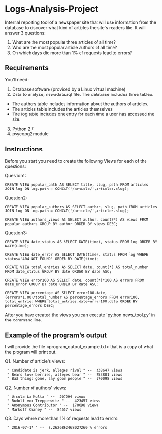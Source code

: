 # Logs-Analysis-Project
Internal reporting tool of a newspaper site that will use information from the database to discover what kind of articles the site's readers like.
It will answer 3 questions:
  1. What are the most popular three articles of all time?
  2. Who are the most popular article authors of all time?
  3. On which days did more than 1% of requests lead to errors?
## Requirements
You'll need:
1. Database software (provided by 
a Linux virtual machine)
2. Data to analyze, newsdata.sql file. The database includes three tables:
  - The authors table includes information about the authors of articles.
  - The articles table includes the articles themselves.
  - The log table includes one entry for each time a user has accessed the site.
3. Python 2.7
4. psycopg2 module
## Instructions
Before you start you need to create the following Views for each of the questions:
  
  Question1:
  
  	CREATE VIEW popular_path AS SELECT title, slug, path FROM articles JOIN log ON log.path = CONCAT('/article/',articles.slug);
  
  Question2:
  
    CREATE VIEW popular_authors AS SELECT author, slug, path FROM articles JOIN log ON log.path = CONCAT('/article/',articles.slug);
 	  
    CREATE VIEW authors_views AS SELECT author, count(*) AS views FROM popular_authors GROUP BY author ORDER BY views DESC;
  
  Question3:

  	CREATE VIEW date_status AS SELECT DATE(time), status FROM log ORDER BY DATE(time);
  
  	CREATE VIEW date_error AS SELECT DATE(time), status FROM log WHERE status='404 NOT FOUND' ORDER BY DATE(time);

  	CREATE VIEW total_entries AS SELECT date, count(*) AS total_number FROM date_status GROUP BY date ORDER BY date ASC;
  
  	CREATE VIEW error100 AS SELECT date, count(*)*100 AS errors FROM date_error GROUP BY date ORDER BY date ASC;
  
  	CREATE VIEW percentage AS SELECT error100.date, (errors*1.00)/total_number AS percentage_errors FROM error100, total_entries WHERE total_entries.date=error100.date ORDER BY percentage_errors DESC;
  
 After you have created the views you can execute 'python news_tool.py' in the command line.
 
## Example of the program's output

I will provide the file <program_output_example.txt> that is a copy of what the program will print out.

Q1. Number of article's views:

     " Candidate is jerk, alleges rival " --  338647 views
     " Bears love berries, alleges bear " --  253801 views
     " Bad things gone, say good people " --  170098 views
     
Q2. Number of authors' views:

     " Ursula La Multa " --  507594 views
     " Rudolf von Treppenwitz " --  423457 views
     " Anonymous Contributor " --  170098 views
     " Markoff Chaney " --  84557 views
     
Q3. Days where more than 1% of requests lead to errors:

     " 2016-07-17 " --  2.2626862468027260 % errors

